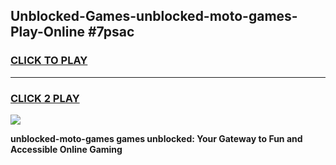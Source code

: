 
## Unblocked-Games-unblocked-moto-games-Play-Online #7psac
<h3>
<a href="https://news.freeplayer.one?title=unblocked-moto-games&ref=3">CLICK TO PLAY</a></h3>
<hr>

<h3>
<a href="https://news.freeplayer.one?title=unblocked-moto-games&ref=3">CLICK 2 PLAY</a>
  
</h3>

<a href="https://news.freeplayer.one?title=unblocked-moto-games&ref=3"><img src="https://clearcache.store/games.png"></a>


**unblocked-moto-games games unblocked: Your Gateway to Fun and Accessible Online Gaming**
